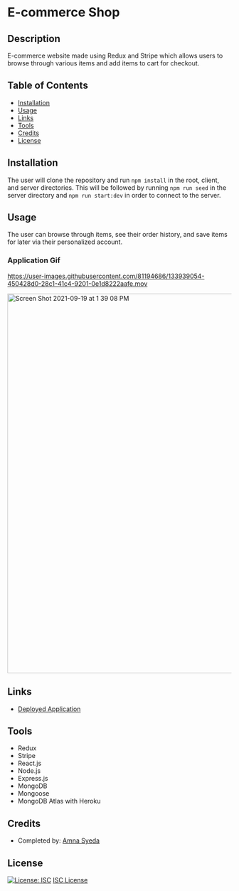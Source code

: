 # E-commerce Shop

## Description
E-commerce website made using Redux and Stripe which allows users to browse through various items and add items to cart for checkout. 

## Table of Contents
* [Installation](#installation)
* [Usage](#usage)
* [Links](#links)
* [Tools](#tools)
* [Credits](#credits)
* [License](#license)

## Installation 
The user will clone the repository and run `npm install` in the root, client, and server directories. This will be followed by running `npm run seed` in the server directory and `npm run start:dev` in order to connect to the server. 

## Usage 
The user can browse through items, see their order history, and save items for later via their personalized account. 

### Application Gif 


https://user-images.githubusercontent.com/81194686/133939054-450428d0-28c1-41c4-9201-0e1d8222aafe.mov


<img width="854" alt="Screen Shot 2021-09-19 at 1 39 08 PM" src="https://user-images.githubusercontent.com/81194686/133937330-ffe8bd3c-0d3e-4a7a-8b10-e2125dcce1b6.png">

## Links
* [Deployed Application](https://shop-redux98.herokuapp.com/)

## Tools
* Redux 
* Stripe
* React.js
* Node.js
* Express.js
* MongoDB
* Mongoose
* MongoDB Atlas with Heroku 

## Credits
* Completed by: [Amna Syeda](https://github.com/amnasyeda)

## License
[![License: ISC](https://img.shields.io/badge/License-ISC-blue.svg)](https://opensource.org/licenses/ISC)
[ISC License](https://www.isc.org/licenses/)
